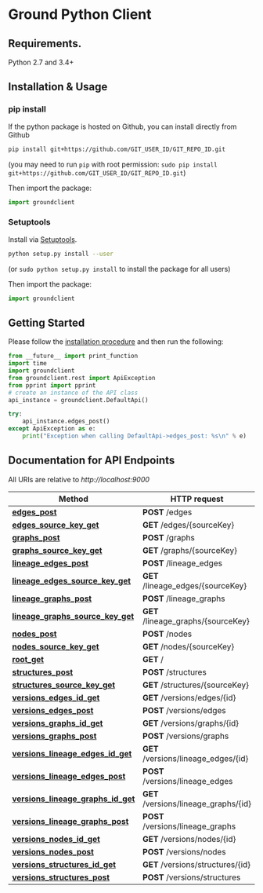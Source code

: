 # Ground Python Client

## Requirements.

Python 2.7 and 3.4+

## Installation & Usage
### pip install

If the python package is hosted on Github, you can install directly from Github

```sh
pip install git+https://github.com/GIT_USER_ID/GIT_REPO_ID.git
```
(you may need to run `pip` with root permission: `sudo pip install git+https://github.com/GIT_USER_ID/GIT_REPO_ID.git`)

Then import the package:
```python
import groundclient 
```

### Setuptools

Install via [Setuptools](http://pypi.python.org/pypi/setuptools).

```sh
python setup.py install --user
```
(or `sudo python setup.py install` to install the package for all users)

Then import the package:
```python
import groundclient
```

## Getting Started

Please follow the [installation procedure](#installation--usage) and then run the following:

```python
from __future__ import print_function
import time
import groundclient
from groundclient.rest import ApiException
from pprint import pprint
# create an instance of the API class
api_instance = groundclient.DefaultApi()

try:
    api_instance.edges_post()
except ApiException as e:
    print("Exception when calling DefaultApi->edges_post: %s\n" % e)

```

## Documentation for API Endpoints

All URIs are relative to *http://localhost:9000*

Method | HTTP request
------------- | -------------
[**edges_post**](docs/DefaultApi.md#edges_post) | **POST** /edges
[**edges_source_key_get**](docs/DefaultApi.md#edges_source_key_get) | **GET** /edges/{sourceKey}
[**graphs_post**](docs/DefaultApi.md#graphs_post) | **POST** /graphs
[**graphs_source_key_get**](docs/DefaultApi.md#graphs_source_key_get) | **GET** /graphs/{sourceKey}
[**lineage_edges_post**](docs/DefaultApi.md#lineage_edges_post) | **POST** /lineage_edges
[**lineage_edges_source_key_get**](docs/DefaultApi.md#lineage_edges_source_key_get) | **GET** /lineage_edges/{sourceKey}
[**lineage_graphs_post**](docs/DefaultApi.md#lineage_graphs_post) | **POST** /lineage_graphs
[**lineage_graphs_source_key_get**](docs/DefaultApi.md#lineage_graphs_source_key_get) | **GET** /lineage_graphs/{sourceKey}
[**nodes_post**](docs/DefaultApi.md#nodes_post) | **POST** /nodes
[**nodes_source_key_get**](docs/DefaultApi.md#nodes_source_key_get) | **GET** /nodes/{sourceKey}
[**root_get**](docs/DefaultApi.md#root_get) | **GET** /
[**structures_post**](docs/DefaultApi.md#structures_post) | **POST** /structures
[**structures_source_key_get**](docs/DefaultApi.md#structures_source_key_get) | **GET** /structures/{sourceKey}
[**versions_edges_id_get**](docs/DefaultApi.md#versions_edges_id_get) | **GET** /versions/edges/{id}
[**versions_edges_post**](docs/DefaultApi.md#versions_edges_post) | **POST** /versions/edges
[**versions_graphs_id_get**](docs/DefaultApi.md#versions_graphs_id_get) | **GET** /versions/graphs/{id}
[**versions_graphs_post**](docs/DefaultApi.md#versions_graphs_post) | **POST** /versions/graphs
[**versions_lineage_edges_id_get**](docs/DefaultApi.md#versions_lineage_edges_id_get) | **GET** /versions/lineage_edges/{id}
[**versions_lineage_edges_post**](docs/DefaultApi.md#versions_lineage_edges_post) | **POST** /versions/lineage_edges
[**versions_lineage_graphs_id_get**](docs/DefaultApi.md#versions_lineage_graphs_id_get) | **GET** /versions/lineage_graphs/{id}
[**versions_lineage_graphs_post**](docs/DefaultApi.md#versions_lineage_graphs_post) | **POST** /versions/lineage_graphs
[**versions_nodes_id_get**](docs/DefaultApi.md#versions_nodes_id_get) | **GET** /versions/nodes/{id}
[**versions_nodes_post**](docs/DefaultApi.md#versions_nodes_post) | **POST** /versions/nodes
[**versions_structures_id_get**](docs/DefaultApi.md#versions_structures_id_get) | **GET** /versions/structures/{id}
[**versions_structures_post**](docs/DefaultApi.md#versions_structures_post) | **POST** /versions/structures

